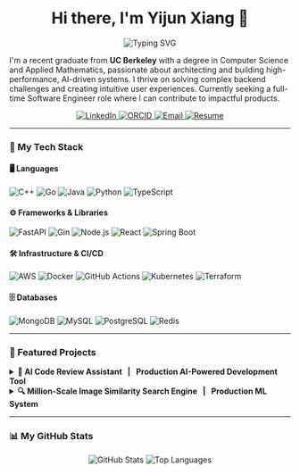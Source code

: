 <h1 align="center">Hi there, I'm Yijun Xiang 👋</h1>
<p align="center">
  <img src="https://readme-typing-svg.herokuapp.com?font=Fira+Code&weight=700&size=25&duration=4000&color=003262&center=true&vCenter=true&width=550&lines=UC+Berkeley+CS+%26+Applied+Math+Grad;Full-Stack+%26+AI+Systems+Engineer;Building+Scalable+%26+Intelligent+Solutions" alt="Typing SVG">
</p>

I'm a recent graduate from **UC Berkeley** with a degree in Computer Science and Applied Mathematics, passionate about architecting and building high-performance, AI-driven systems. I thrive on solving complex backend challenges and creating intuitive user experiences. Currently seeking a full-time Software Engineer role where I can contribute to impactful products.

<p align="center">
  <a href="https://www.linkedin.com/in/yijun-x-7287a1228" target="_blank">
    <img src="https://img.shields.io/badge/LinkedIn-0077B5?style=for-the-badge&logo=linkedin&logoColor=white" alt="LinkedIn"/>
  </a>
  <a href="https://orcid.org/0009-0000-5220-7781" target="_blank">
    <img src="https://img.shields.io/badge/ORCID-A6CE39?style=for-the-badge&logo=orcid&logoColor=white" alt="ORCID"/>
  </a>
  <a href="mailto:yijun.x@berkeley.edu">
    <img src="https://img.shields.io/badge/Email-D14836?style=for-the-badge&logo=gmail&logoColor=white" alt="Email"/>
  </a>
  <a href="YOUR_RESUME_LINK" target="_blank">
    <img src="https://img.shields.io/badge/Resume-003262?style=for-the-badge&logo=googledocs&logoColor=white" alt="Resume"/>
  </a>
</p>

---

### 🚀 My Tech Stack

#### 🖥️ Languages
<p align="left">
  <img src="https://img.shields.io/badge/C++-00599C?style=for-the-badge&logo=cplusplus&logoColor=white" alt="C++"/>
  <img src="https://img.shields.io/badge/Go-00ADD8?style=for-the-badge&logo=go&logoColor=white" alt="Go"/>
  <img src="https://img.shields.io/badge/Java-ED8B00?style=for-the-badge&logo=openjdk&logoColor=white" alt="Java"/>
  <img src="https://img.shields.io/badge/Python-3776AB?style=for-the-badge&logo=python&logoColor=white" alt="Python"/>
  <img src="https://img.shields.io/badge/TypeScript-3178C6?style=for-the-badge&logo=typescript&logoColor=white" alt="TypeScript"/>
</p>

#### ⚙️ Frameworks & Libraries
<p align="left">
  <img src="https://img.shields.io/badge/FastAPI-009688?style=for-the-badge&logo=fastapi&logoColor=white" alt="FastAPI"/>
  <img src="https://img.shields.io/badge/Gin-0076D6?style=for-the-badge&logo=go&logoColor=white" alt="Gin"/>
  <img src="https://img.shields.io/badge/Node.js-339933?style=for-the-badge&logo=nodedotjs&logoColor=white" alt="Node.js"/>
  <img src="https://img.shields.io/badge/React-61DAFB?style=for-the-badge&logo=react&logoColor=black" alt="React"/>
  <img src="https://img.shields.io/badge/Spring_Boot-6DB33F?style=for-the-badge&logo=springboot&logoColor=white" alt="Spring Boot"/>
</p>

#### 🛠️ Infrastructure & CI/CD
<p align="left">
  <img src="https://img.shields.io/badge/Amazon_AWS-232F3E?style=for-the-badge&logo=amazonaws&logoColor=white" alt="AWS"/>
  <img src="https://img.shields.io/badge/Docker-2496ED?style=for-the-badge&logo=docker&logoColor=white" alt="Docker"/>
  <img src="https://img.shields.io/badge/GitHub_Actions-2088FF?style=for-the-badge&logo=githubactions&logoColor=white" alt="GitHub Actions"/>
  <img src="https://img.shields.io/badge/Kubernetes-326CE5?style=for-the-badge&logo=kubernetes&logoColor=white" alt="Kubernetes"/>
  <img src="https://img.shields.io/badge/Terraform-7B42BC?style=for-the-badge&logo=terraform&logoColor=white" alt="Terraform"/>
</p>

#### 🗄️ Databases
<p align="left">
  <img src="https://img.shields.io/badge/MongoDB-47A248?style=for-the-badge&logo=mongodb&logoColor=white" alt="MongoDB"/>
  <img src="https://img.shields.io/badge/MySQL-4479A1?style=for-the-badge&logo=mysql&logoColor=white" alt="MySQL"/>
  <img src="https://img.shields.io/badge/PostgreSQL-4169E1?style=for-the-badge&logo=postgresql&logoColor=white" alt="PostgreSQL"/>
  <img src="https://img.shields.io/badge/Redis-DC382D?style=for-the-badge&logo=redis&logoColor=white" alt="Redis"/>
</p>

---

### 🔧 Featured Projects

<details>
  <summary><strong>🤖 AI Code Review Assistant &nbsp; | &nbsp; Production AI-Powered Development Tool</strong></summary>
  
  <br>
  
  An intelligent web application leveraging OpenAI's GPT models to provide instant, comprehensive code reviews. Supports multi-language analysis with bug detection, security scanning, and performance optimization suggestions.
  
  **Key Features:**
  - Multi-language support (Python, JavaScript, TypeScript, Java, Go, Rust, C++)
  - Real-time analysis with line-by-line suggestions and best practices adherence
  - Monaco Editor (VS Code's editor) for beautiful syntax highlighting
  - Scalable microservices on AWS ECS Fargate with auto-scaling

  **Tech Stack:**
  <p>
    <img src="https://img.shields.io/badge/TypeScript-3178C6?style=for-the-badge&logo=typescript&logoColor=white" alt="TypeScript"/>
    <img src="https://img.shields.io/badge/Next.js-000000?style=for-the-badge&logo=nextdotjs&logoColor=white" alt="Next.js"/>
    <img src="https://img.shields.io/badge/Python-3776AB?style=for-the-badge&logo=python&logoColor=white" alt="Python"/>
    <img src="https://img.shields.io/badge/FastAPI-009688?style=for-the-badge&logo=fastapi&logoColor=white" alt="FastAPI"/>
    <img src="https://img.shields.io/badge/Docker-2496ED?style=for-the-badge&logo=docker&logoColor=white" alt="Docker"/>
    <img src="https://img.shields.io/badge/Amazon_AWS-232F3E?style=for-the-badge&logo=amazonaws&logoColor=white" alt="AWS"/>
    <img src="https://img.shields.io/badge/Terraform-7B42BC?style=for-the-badge&logo=terraform&logoColor=white" alt="Terraform"/>
  </p>
  
  **Performance:** < 2s API response time | 99.9% uptime | Multi-AZ deployment
  
  **Status:** `✅ Completed`
  
  <p>
    <a href="https://github.com/yijun-xiang/ai-code-review-assistant" target="_blank">
      <img src="https://img.shields.io/badge/View_Code-181717?style=for-the-badge&logo=github&logoColor=white" alt="GitHub"/>
    </a>
    <a href="https://code.yijunxiang.com" target="_blank">
      <img src="https://img.shields.io/badge/Live_Demo-00C7B7?style=for-the-badge&logo=vercel&logoColor=white" alt="Demo"/>
    </a>
  </p>
</details>

<details>
  <summary><strong>🔍 Million-Scale Image Similarity Search Engine &nbsp; | &nbsp; Production ML System</strong></summary>
  
  <br>
  
  A production-grade ML system demonstrating advanced MLOps and distributed systems design. Handles million-scale image similarity search with proven performance under 100+ concurrent users.

  **Key Achievements:**
  - **99.997% reliability** over 60,000 operations in production tests
  - **15.81 ops/sec throughput** with P50 latency of 3.8s
  - Successfully indexed and searched **30,000+ images** in production
  - Multi-tier caching achieving **85%+ cache hit rate**

  **Tech Stack:**
  <p>
    <img src="https://img.shields.io/badge/Python-3776AB?style=for-the-badge&logo=python&logoColor=white" alt="Python"/>
    <img src="https://img.shields.io/badge/FastAPI-009688?style=for-the-badge&logo=fastapi&logoColor=white" alt="FastAPI"/>
    <img src="https://img.shields.io/badge/PyTorch-EE4C2C?style=for-the-badge&logo=pytorch&logoColor=white" alt="PyTorch"/>
    <img src="https://img.shields.io/badge/Qdrant-FF5733?style=for-the-badge" alt="Qdrant"/>
    <img src="https://img.shields.io/badge/Redis-DC382D?style=for-the-badge&logo=redis&logoColor=white" alt="Redis"/>
    <img src="https://img.shields.io/badge/Docker-2496ED?style=for-the-badge&logo=docker&logoColor=white" alt="Docker"/>
    <img src="https://img.shields.io/badge/Kubernetes-326CE5?style=for-the-badge&logo=kubernetes&logoColor=white" alt="Kubernetes"/>
    <img src="https://img.shields.io/badge/Amazon_AWS-232F3E?style=for-the-badge&logo=amazonaws&logoColor=white" alt="AWS"/>
  </p>
  
  **Architecture:** CLIP ViT-B/32 model | 3-shard Qdrant cluster | ECS Fargate + ALB | ElastiCache Redis
  
  **Status:** `✅ Completed`
  
  <p>
    <a href="https://github.com/yijun-xiang/image-similarity-engine" target="_blank">
      <img src="https://img.shields.io/badge/View_Code-181717?style=for-the-badge&logo=github&logoColor=white" alt="GitHub"/>
    </a>
    <a href="https://image-search.yijunxiang.com" target="_blank">
      <img src="https://img.shields.io/badge/Live_Demo-00C7B7?style=for-the-badge&logo=vercel&logoColor=white" alt="Demo"/>
    </a>
  </p>
</details>

---

### 📊 My GitHub Stats

<p align="center">
  <img align="center" src="https://github-readme-stats.vercel.app/api?username=yijun-xiang&show_icons=true&theme=berkeley&border_radius=10&text_color=003262&icon_color=003262" alt="GitHub Stats" />
  <img align="center" src="https://github-readme-stats.vercel.app/api/top-langs/?username=yijun-xiang&layout=compact&theme=berkeley&border_radius=10&text_color=003262&icon_color=003262" alt="Top Languages" />
</p>
